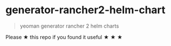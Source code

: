 # generator-rancher2-helm-chart

> yeoman generator rancher 2 helm charts

Please ★ this repo if you found it useful ★ ★ ★
